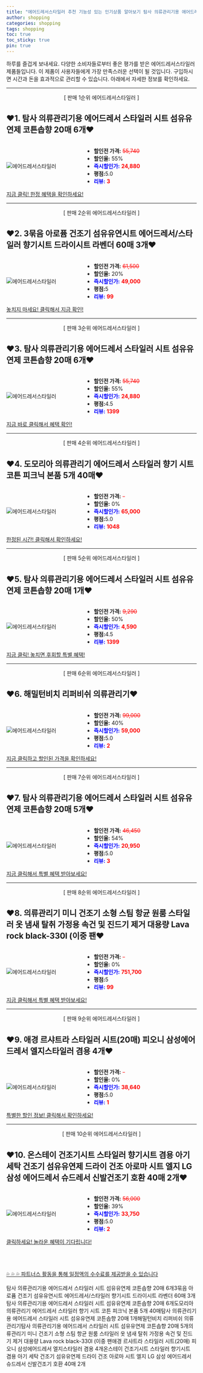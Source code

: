 ```yaml
---
title: "에어드레서스타일러 추천 기능성 있는 인기상품 알아보기 탐사 의류관리기용 에어드레서 스타일러 시트"
author: shopping
categories: shopping
tags: shopping
toc: true
toc_sticky: true
pin: true
---
```

하루를 즐겁게 보내세요. 다양한 소비자들로부터 좋은 평가를 받은 에어드레서스타일러 제품들입니다. 이 제품이 사용자들에게 가장 만족스러운 선택이 될 것입니다. 구입하시면 시간과 돈을 효과적으로 관리할 수 있습니다. 아래에서 자세한 정보를 확인하세요.

---
<p class="toplist" style="margin: 0 auto; display: block; width: fit-content;">[ 판매 1순위 에어드레서스타일러 ]</p>

<h2><strong>❤️1. 탐사 의류관리기용 에어드레서 스타일러 시트 섬유유연제 코튼솝향 20매 6개❤️</strong></h2>

<div style="display: flex; align-items: center;">
    <div style="flex: 0.4;">
        <img src="https://thumbnail9.coupangcdn.com/thumbnails/remote/230x230ex/image/retail/images/4803234259886875-fe491e35-3511-4b34-abb1-ceea412689c9.jpg" alt="에어드레서스타일러" style="max-width: 100%;">
    </div>
    <div style="flex: 0.6; margin-left: 10px;">
        <ul>
            <li><strong>할인전 가격:</strong> <del style="color: red;">55,740</del></li>
            <li><strong>할인율:</strong> 55%</li>
            <li><span style='color:blue'><strong>즉시할인가:</strong></span> <span style='color:red'><strong>24,880</strong></span></li>
            <li><strong>평점:</strong>5.0</li>
            <li><span style='color:blue'><strong>리뷰:</strong></span> <span style='color:red'><strong>3</strong></span></li>
        </ul>
    </div>
</div>
<div class="center">
    <a href="https://William4Davisa.github.io?lptag=AF9450613&subid=githubio&pageKey=7852116665&traceid=V0-153&itemId=21404472561&vendorItemId=88461047266" class="myButton">
        지금 클릭! 한정 혜택을 확인하세요!
    </a>
</div>


---
<p class="toplist" style="margin: 0 auto; display: block; width: fit-content;">[ 판매 2순위 에어드레서스타일러 ]</p>

<h2><strong>❤️2. 3묶음 아로퓸 건조기 섬유유연시트 에어드레서/스타일러 향기시트 드라이시트 라벤더 60매 3개❤️</strong></h2>

<div style="display: flex; align-items: center;">
    <div style="flex: 0.4;">
        <img src="https://thumbnail7.coupangcdn.com/thumbnails/remote/230x230ex/image/vendor_inventory/e95a/5de0b1c0c5a966a3946d8920364bcf1d78602264b7d1913e26fb427555ad.png" alt="에어드레서스타일러" style="max-width: 100%;">
    </div>
    <div style="flex: 0.6; margin-left: 10px;">
        <ul>
            <li><strong>할인전 가격:</strong> <del style="color: red;">61,500</del></li>
            <li><strong>할인율:</strong> 20%</li>
            <li><span style='color:blue'><strong>즉시할인가:</strong></span> <span style='color:red'><strong>49,000</strong></span></li>
            <li><strong>평점:</strong>5</li>
            <li><span style='color:blue'><strong>리뷰:</strong></span> <span style='color:red'><strong>99</strong></span></li>
        </ul>
    </div>
</div>
<div class="center">
    <a href="https://William4Davisa.github.io?lptag=AF9450613&subid=githubio&pageKey=8013714269&traceid=V0-153&itemId=22366906441&vendorItemId=89411918840" class="myButton">
        놓치지 마세요! 클릭해서 지금 확인!
    </a>
</div>


---
<p class="toplist" style="margin: 0 auto; display: block; width: fit-content;">[ 판매 3순위 에어드레서스타일러 ]</p>

<h2><strong>❤️3. 탐사 의류관리기용 에어드레서 스타일러 시트 섬유유연제 코튼솝향 20매 6개❤️</strong></h2>

<div style="display: flex; align-items: center;">
    <div style="flex: 0.4;">
        <img src="https://thumbnail9.coupangcdn.com/thumbnails/remote/230x230ex/image/retail/images/4803234259886875-fe491e35-3511-4b34-abb1-ceea412689c9.jpg" alt="에어드레서스타일러" style="max-width: 100%;">
    </div>
    <div style="flex: 0.6; margin-left: 10px;">
        <ul>
            <li><strong>할인전 가격:</strong> <del style="color: red;">55,740</del></li>
            <li><strong>할인율:</strong> 55%</li>
            <li><span style='color:blue'><strong>즉시할인가:</strong></span> <span style='color:red'><strong>24,880</strong></span></li>
            <li><strong>평점:</strong>4.5</li>
            <li><span style='color:blue'><strong>리뷰:</strong></span> <span style='color:red'><strong>1399</strong></span></li>
        </ul>
    </div>
</div>
<div class="center">
    <a href="https://William4Davisa.github.io?lptag=AF9450613&subid=githubio&pageKey=6457933720&traceid=V0-153&itemId=19013352095&vendorItemId=86137968368" class="myButton">
        지금 바로 클릭해서 혜택 확인!
    </a>
</div>


---
<p class="toplist" style="margin: 0 auto; display: block; width: fit-content;">[ 판매 4순위 에어드레서스타일러 ]</p>

<h2><strong>❤️4. 도모리아 의류관리기 에어드레서 스타일러 향기 시트 코튼 피크닉 본품 5개 40매❤️</strong></h2>

<div style="display: flex; align-items: center;">
    <div style="flex: 0.4;">
        <img src="https://thumbnail8.coupangcdn.com/thumbnails/remote/230x230ex/image/retail/images/880bc2e4-23b9-4961-9ef6-0eb13cc892d65138382354664803384.png" alt="에어드레서스타일러" style="max-width: 100%;">
    </div>
    <div style="flex: 0.6; margin-left: 10px;">
        <ul>
            <li><strong>할인전 가격:</strong> <del style="color: red;">-</del></li>
            <li><strong>할인율:</strong> 0%</li>
            <li><span style='color:blue'><strong>즉시할인가:</strong></span> <span style='color:red'><strong>65,000</strong></span></li>
            <li><strong>평점:</strong>5.0</li>
            <li><span style='color:blue'><strong>리뷰:</strong></span> <span style='color:red'><strong>1048</strong></span></li>
        </ul>
    </div>
</div>
<div class="center">
    <a href="https://William4Davisa.github.io?lptag=AF9450613&subid=githubio&pageKey=7457094571&traceid=V0-153&itemId=20623175197&vendorItemId=87697329358" class="myButton">
        한정된 시간! 클릭해서 확인하세요!
    </a>
</div>


---
<p class="toplist" style="margin: 0 auto; display: block; width: fit-content;">[ 판매 5순위 에어드레서스타일러 ]</p>

<h2><strong>❤️5. 탐사 의류관리기용 에어드레서 스타일러 시트 섬유유연제 코튼솝향 20매 1개❤️</strong></h2>

<div style="display: flex; align-items: center;">
    <div style="flex: 0.4;">
        <img src="https://thumbnail7.coupangcdn.com/thumbnails/remote/230x230ex/image/retail/images/995813228399972-69c55ee8-7c70-477c-b10d-58922b04f117.jpg" alt="에어드레서스타일러" style="max-width: 100%;">
    </div>
    <div style="flex: 0.6; margin-left: 10px;">
        <ul>
            <li><strong>할인전 가격:</strong> <del style="color: red;">9,290</del></li>
            <li><strong>할인율:</strong> 50%</li>
            <li><span style='color:blue'><strong>즉시할인가:</strong></span> <span style='color:red'><strong>4,590</strong></span></li>
            <li><strong>평점:</strong>4.5</li>
            <li><span style='color:blue'><strong>리뷰:</strong></span> <span style='color:red'><strong>1399</strong></span></li>
        </ul>
    </div>
</div>
<div class="center">
    <a href="https://William4Davisa.github.io?lptag=AF9450613&subid=githubio&pageKey=6457933720&traceid=V0-153&itemId=14043916477&vendorItemId=81291674984" class="myButton">
        지금 클릭! 놓치면 후회할 특별 혜택!
    </a>
</div>


---
<p class="toplist" style="margin: 0 auto; display: block; width: fit-content;">[ 판매 6순위 에어드레서스타일러 ]</p>

<h2><strong>❤️6. 해밀턴비치 리퍼비쉬 의류관리기❤️</strong></h2>

<div style="display: flex; align-items: center;">
    <div style="flex: 0.4;">
        <img src="https://thumbnail8.coupangcdn.com/thumbnails/remote/230x230ex/image/vendor_inventory/7d14/9cb4083ceff79217a2c71313b41f5b057c3dfb2a5edaa489566476ad4261.JPG" alt="에어드레서스타일러" style="max-width: 100%;">
    </div>
    <div style="flex: 0.6; margin-left: 10px;">
        <ul>
            <li><strong>할인전 가격:</strong> <del style="color: red;">99,000</del></li>
            <li><strong>할인율:</strong> 40%</li>
            <li><span style='color:blue'><strong>즉시할인가:</strong></span> <span style='color:red'><strong>59,000</strong></span></li>
            <li><strong>평점:</strong>5.0</li>
            <li><span style='color:blue'><strong>리뷰:</strong></span> <span style='color:red'><strong>2</strong></span></li>
        </ul>
    </div>
</div>
<div class="center">
    <a href="https://William4Davisa.github.io?lptag=AF9450613&subid=githubio&pageKey=8040254247&traceid=V0-153&itemId=22508823466&vendorItemId=89550919359" class="myButton">
        지금 클릭하고 할인된 가격을 확인하세요!
    </a>
</div>


---
<p class="toplist" style="margin: 0 auto; display: block; width: fit-content;">[ 판매 7순위 에어드레서스타일러 ]</p>

<h2><strong>❤️7. 탐사 의류관리기용 에어드레서 스타일러 시트 섬유유연제 코튼솝향 20매 5개❤️</strong></h2>

<div style="display: flex; align-items: center;">
    <div style="flex: 0.4;">
        <img src="https://thumbnail9.coupangcdn.com/thumbnails/remote/230x230ex/image/retail/images/3501660086135168-cd11291c-c140-487a-92a3-a7a714d15471.jpg" alt="에어드레서스타일러" style="max-width: 100%;">
    </div>
    <div style="flex: 0.6; margin-left: 10px;">
        <ul>
            <li><strong>할인전 가격:</strong> <del style="color: red;">46,450</del></li>
            <li><strong>할인율:</strong> 54%</li>
            <li><span style='color:blue'><strong>즉시할인가:</strong></span> <span style='color:red'><strong>20,950</strong></span></li>
            <li><strong>평점:</strong>5.0</li>
            <li><span style='color:blue'><strong>리뷰:</strong></span> <span style='color:red'><strong>3</strong></span></li>
        </ul>
    </div>
</div>
<div class="center">
    <a href="https://William4Davisa.github.io?lptag=AF9450613&subid=githubio&pageKey=7852116665&traceid=V0-153&itemId=21404472563&vendorItemId=88461047265" class="myButton">
        지금 클릭해서 특별 혜택 받아보세요!
    </a>
</div>


---
<p class="toplist" style="margin: 0 auto; display: block; width: fit-content;">[ 판매 8순위 에어드레서스타일러 ]</p>

<h2><strong>❤️8. 의류관리기 미니 건조기 소형 스팀 항균 원룸 스타일러 옷 냄새 탈취 가정용 속건 및 진드기 제거 대용량 Lava rock black-330l (이중 팬❤️</strong></h2>

<div style="display: flex; align-items: center;">
    <div style="flex: 0.4;">
        <img src="https://thumbnail10.coupangcdn.com/thumbnails/remote/230x230ex/image/vendor_inventory/001d/b41fc27f2a27d7ad9f55f72496b65d9eaa41935e44bff3cc452dbc278483.jpg" alt="에어드레서스타일러" style="max-width: 100%;">
    </div>
    <div style="flex: 0.6; margin-left: 10px;">
        <ul>
            <li><strong>할인전 가격:</strong> <del style="color: red;">-</del></li>
            <li><strong>할인율:</strong> 0%</li>
            <li><span style='color:blue'><strong>즉시할인가:</strong></span> <span style='color:red'><strong>751,700</strong></span></li>
            <li><strong>평점:</strong>5</li>
            <li><span style='color:blue'><strong>리뷰:</strong></span> <span style='color:red'><strong>99</strong></span></li>
        </ul>
    </div>
</div>
<div class="center">
    <a href="https://William4Davisa.github.io?lptag=AF9450613&subid=githubio&pageKey=6954225737&traceid=V0-153&itemId=16907119146&vendorItemId=88217706253" class="myButton">
        지금 클릭해서 특별 혜택 받아보세요!
    </a>
</div>


---
<p class="toplist" style="margin: 0 auto; display: block; width: fit-content;">[ 판매 9순위 에어드레서스타일러 ]</p>

<h2><strong>❤️9. 애경 르샤트라 스타일러 시트(20매) 피오니 삼성에어드레서 엘지스타일러 겸용 4개❤️</strong></h2>

<div style="display: flex; align-items: center;">
    <div style="flex: 0.4;">
        <img src="https://thumbnail10.coupangcdn.com/thumbnails/remote/230x230ex/image/vendor_inventory/58cc/cebead370fd3d7e3ca2b5b2ca9fa58817db575d68f764a640155bc9f28d6.jpg" alt="에어드레서스타일러" style="max-width: 100%;">
    </div>
    <div style="flex: 0.6; margin-left: 10px;">
        <ul>
            <li><strong>할인전 가격:</strong> <del style="color: red;">-</del></li>
            <li><strong>할인율:</strong> 0%</li>
            <li><span style='color:blue'><strong>즉시할인가:</strong></span> <span style='color:red'><strong>38,640</strong></span></li>
            <li><strong>평점:</strong>5.0</li>
            <li><span style='color:blue'><strong>리뷰:</strong></span> <span style='color:red'><strong>1</strong></span></li>
        </ul>
    </div>
</div>
<div class="center">
    <a href="https://William4Davisa.github.io?lptag=AF9450613&subid=githubio&pageKey=5203826403&traceid=V0-153&itemId=7259106059&vendorItemId=74550507575" class="myButton">
        특별한 할인 정보! 클릭해서 확인하세요!
    </a>
</div>


---
<p class="toplist" style="margin: 0 auto; display: block; width: fit-content;">[ 판매 10순위 에어드레서스타일러 ]</p>

<h2><strong>❤️10. 온스테이 건조기시트 스타일러 향기시트 겸용 아기 세탁 건조기 섬유유연제 드라이 건조 아로마 시트 엘지 LG 삼성 에어드레서 슈드레서 신발건조기 호환 40매 2개❤️</strong></h2>

<div style="display: flex; align-items: center;">
    <div style="flex: 0.4;">
        <img src="https://thumbnail6.coupangcdn.com/thumbnails/remote/230x230ex/image/vendor_inventory/4698/05514eabc3f068fc5c403a51a8e4b95fd126f0ee004305e80763ec046f9f.jpg" alt="에어드레서스타일러" style="max-width: 100%;">
    </div>
    <div style="flex: 0.6; margin-left: 10px;">
        <ul>
            <li><strong>할인전 가격:</strong> <del style="color: red;">56,000</del></li>
            <li><strong>할인율:</strong> 39%</li>
            <li><span style='color:blue'><strong>즉시할인가:</strong></span> <span style='color:red'><strong>33,750</strong></span></li>
            <li><strong>평점:</strong>5.0</li>
            <li><span style='color:blue'><strong>리뷰:</strong></span> <span style='color:red'><strong>2</strong></span></li>
        </ul>
    </div>
</div>
<div class="center">
    <a href="https://William4Davisa.github.io?lptag=AF9450613&subid=githubio&pageKey=8053764132&traceid=V0-153&itemId=22599115617&vendorItemId=89640782174" class="myButton">
        클릭하세요! 놀라운 혜택이 기다립니다!
    </a>
</div>

<br><br><br>[💦 💦 💦 파트너스 활동을 통해 일정액의 수수료를 제공받을 수 있습니다](https://link.coupang.com/a/bcpT2c)<br><br>탐사 의류관리기용 에어드레서 스타일러 시트 섬유유연제 코튼솝향 20매 6개3묶음 아로퓸 건조기 섬유유연시트 에어드레서/스타일러 향기시트 드라이시트 라벤더 60매 3개탐사 의류관리기용 에어드레서 스타일러 시트 섬유유연제 코튼솝향 20매 6개도모리아 의류관리기 에어드레서 스타일러 향기 시트 코튼 피크닉 본품 5개 40매탐사 의류관리기용 에어드레서 스타일러 시트 섬유유연제 코튼솝향 20매 1개해밀턴비치 리퍼비쉬 의류관리기탐사 의류관리기용 에어드레서 스타일러 시트 섬유유연제 코튼솝향 20매 5개의류관리기 미니 건조기 소형 스팀 항균 원룸 스타일러 옷 냄새 탈취 가정용 속건 및 진드기 제거 대용량 Lava rock black-330l (이중 팬애경 르샤트라 스타일러 시트(20매) 피오니 삼성에어드레서 엘지스타일러 겸용 4개온스테이 건조기시트 스타일러 향기시트 겸용 아기 세탁 건조기 섬유유연제 드라이 건조 아로마 시트 엘지 LG 삼성 에어드레서 슈드레서 신발건조기 호환 40매 2개